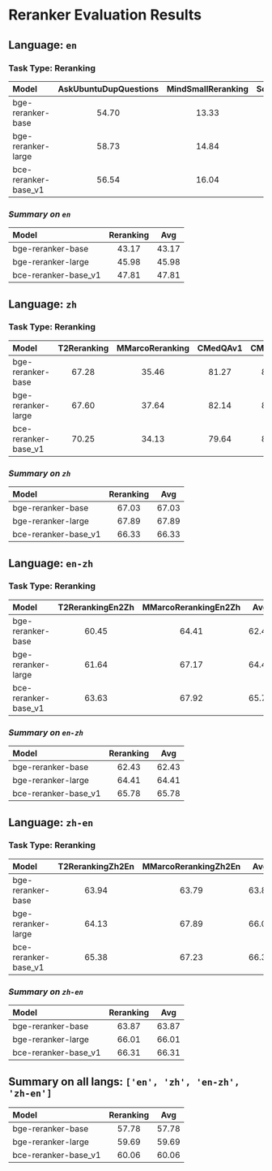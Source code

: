 <!--
 * @Description: 
 * @Author: shenlei
 * @Date: 2023-12-27 12:50:02
 * @LastEditTime: 2023-12-31 16:25:05
 * @LastEditors: shenlei
-->
# Reranker Evaluation Results  
## Language: `en`  

### Task Type: Reranking  
| Model | AskUbuntuDupQuestions | MindSmallReranking | SciDocsRR | StackOverflowDupQuestions | Avg |  
|:-------------------------------|:--------:|:--------:|:--------:|:--------:|:--------:|  
| bge-reranker-base | 54.70 | 13.33 | 67.09 | 37.55 | 43.17 |  
| bge-reranker-large | 58.73 | 14.84 | 71.30 | 39.04 | 45.98 |  
| bce-reranker-base_v1 | 56.54 | 16.04 | 75.79 | 42.88 | 47.81 |  

### *Summary on `en`*  
| Model | Reranking | Avg |  
|:-------------------------------|:--------:|:--------:|  
| bge-reranker-base | 43.17 | 43.17 |  
| bge-reranker-large | 45.98 | 45.98 |  
| bce-reranker-base_v1 | 47.81 | 47.81 |  
## Language: `zh`  

### Task Type: Reranking  
| Model | T2Reranking | MMarcoReranking | CMedQAv1 | CMedQAv2 | Avg |  
|:-------------------------------|:--------:|:--------:|:--------:|:--------:|:--------:|  
| bge-reranker-base | 67.28 | 35.46 | 81.27 | 84.10 | 67.03 |  
| bge-reranker-large | 67.60 | 37.64 | 82.14 | 84.18 | 67.89 |  
| bce-reranker-base_v1 | 70.25 | 34.13 | 79.64 | 81.31 | 66.33 |  

### *Summary on `zh`*  
| Model | Reranking | Avg |  
|:-------------------------------|:--------:|:--------:|  
| bge-reranker-base | 67.03 | 67.03 |  
| bge-reranker-large | 67.89 | 67.89 |  
| bce-reranker-base_v1 | 66.33 | 66.33 |  
## Language: `en-zh`  

### Task Type: Reranking  
| Model | T2RerankingEn2Zh | MMarcoRerankingEn2Zh | Avg |  
|:-------------------------------|:--------:|:--------:|:--------:|  
| bge-reranker-base | 60.45 | 64.41 | 62.43 |  
| bge-reranker-large | 61.64 | 67.17 | 64.41 |  
| bce-reranker-base_v1 | 63.63 | 67.92 | 65.78 |  

### *Summary on `en-zh`*  
| Model | Reranking | Avg |  
|:-------------------------------|:--------:|:--------:|  
| bge-reranker-base | 62.43 | 62.43 |  
| bge-reranker-large | 64.41 | 64.41 |  
| bce-reranker-base_v1 | 65.78 | 65.78 |  
## Language: `zh-en`  

### Task Type: Reranking  
| Model | T2RerankingZh2En | MMarcoRerankingZh2En | Avg |  
|:-------------------------------|:--------:|:--------:|:--------:|  
| bge-reranker-base | 63.94 | 63.79 | 63.87 |  
| bge-reranker-large | 64.13 | 67.89 | 66.01 |  
| bce-reranker-base_v1 | 65.38 | 67.23 | 66.31 |  

### *Summary on `zh-en`*  
| Model | Reranking | Avg |  
|:-------------------------------|:--------:|:--------:|  
| bge-reranker-base | 63.87 | 63.87 |  
| bge-reranker-large | 66.01 | 66.01 |  
| bce-reranker-base_v1 | 66.31 | 66.31 |  
## Summary on all langs: `['en', 'zh', 'en-zh', 'zh-en']`  
| Model | Reranking | Avg |  
|:-------------------------------|:--------:|:--------:|  
| bge-reranker-base | 57.78 | 57.78 |  
| bge-reranker-large | 59.69 | 59.69 |  
| bce-reranker-base_v1 | 60.06 | 60.06 |  
